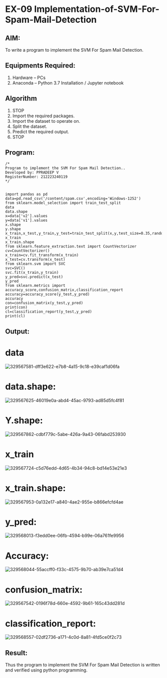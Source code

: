 # EX-09 Implementation-of-SVM-For-Spam-Mail-Detection

## AIM:
To write a program to implement the SVM For Spam Mail Detection.

## Equipments Required:
1. Hardware – PCs
2. Anaconda – Python 3.7 Installation / Jupyter notebook

## Algorithm
1. STOP
2. Import the required packages.
3. Import the dataset to operate on.
4. Split the dataset.
5. Predict the required output.
6. STOP
  
## Program:

```
/*
Program to implement the SVM For Spam Mail Detection..
Developed by: PPRADEEP V
RegisterNumber: 212223240119
*/
```

```

import pandas as pd
data=pd.read_csv('/content/spam.csv',encoding='Windows-1252')
from sklearn.model_selection import train_test_split
data
data.shape
x=data['v2'].values
y=data['v1'].values
x.shape
y.shape
x_train,x_test,y_train,y_test=train_test_split(x,y,test_size=0.35,random_state=0)
x_train
x_train.shape
from sklearn.feature_extraction.text import CountVectorizer
cv=CountVectorizer()
x_train=cv.fit_transform(x_train)
x_test=cv.transform(x_test)
from sklearn.svm import SVC
svc=SVC()
svc.fit(x_train,y_train)
y_pred=svc.predict(x_test)
y_pred
from sklearn.metrics import accuracy_score,confusion_matrix,classification_report 
accuracy=accuracy_score(y_test,y_pred)
accuracy
con=confusion_matrix(y_test,y_pred)
print(con)
cl=classification_report(y_test,y_pred)
print(cl)

```
## Output:
# data
![329567581-dff3e622-e7b8-4a15-9c18-e39caf1d06fa](https://github.com/velupradeep/Implementation-of-SVM-For-Spam-Mail-Detection/assets/150329341/def078f4-f1ef-41d2-9d2d-5d3466be9ed9)
# data.shape:
![329567625-46019e0a-abd4-45ac-9793-ad85d5fc4f81](https://github.com/velupradeep/Implementation-of-SVM-For-Spam-Mail-Detection/assets/150329341/fc6f4d96-05fb-42c5-ab1c-0ee16abfae9f)
# Y.shape:
![329567862-cdbf779c-5abe-426a-9a43-06fabd253930](https://github.com/velupradeep/Implementation-of-SVM-For-Spam-Mail-Detection/assets/150329341/02b607fc-7151-42e8-83dd-0b8d127b8be9)
# x_train
![329567724-c5d76edd-4d65-4b34-94c8-bd14e53e21e3](https://github.com/velupradeep/Implementation-of-SVM-For-Spam-Mail-Detection/assets/150329341/e148affd-1d7f-4f21-9c7c-4e11f5ebeac8)
# x_train.shape:
![329567953-0a132e17-a840-4ae2-955e-b866efcfd4ae](https://github.com/velupradeep/Implementation-of-SVM-For-Spam-Mail-Detection/assets/150329341/44a22446-4228-4f86-b699-46d8ecb2fcc1)
# y_pred:
![329568013-f3edd0ee-06fb-4594-b99e-06a761fe9956](https://github.com/velupradeep/Implementation-of-SVM-For-Spam-Mail-Detection/assets/150329341/2a42b825-0c15-4837-ae04-d77a81c79351)
# Accuracy:
![329568044-55accff0-f33c-4575-9b70-ab39e7ca51d4](https://github.com/velupradeep/Implementation-of-SVM-For-Spam-Mail-Detection/assets/150329341/7bb9ed7f-5e06-491f-9d09-0c2a21506cb6)
# confusion_matrix:
![329567542-0196f78d-660e-4592-9b61-165c43dd281d](https://github.com/velupradeep/Implementation-of-SVM-For-Spam-Mail-Detection/assets/150329341/27c5205b-9e9d-4b66-a56d-277551f5b586)
# classification_report:
![329568557-02df2736-a171-4c0d-8a81-4fd5ce0f2c73](https://github.com/velupradeep/Implementation-of-SVM-For-Spam-Mail-Detection/assets/150329341/8333f0e1-4f80-4ab7-a5af-a0c0469786bd)







## Result:
Thus the program to implement the SVM For Spam Mail Detection is written and verified using python programming.
